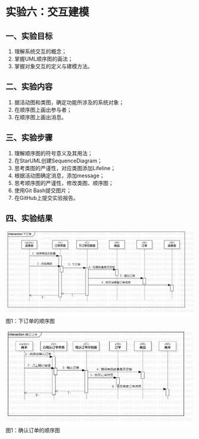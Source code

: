 # 实验六：交互建模

## 一、实验目标

1. 理解系统交互的概念；
2. 掌握UML顺序图的画法；
3. 掌握对象交互的定义与建模方法。

## 二、实验内容

1. 据活动图和类图，确定功能所涉及的系统对象；
2. 在顺序图上画出参与者；
3. 在顺序图上画出消息。

## 三、实验步骤

1. 理解顺序图的符号意义及其用法；
2. 在StarUML创建SequenceDiagram；
3. 思考类图的严谨性，对应类图添加Lifeline；
4. 根据活动图确定消息，添加message；
5. 思考顺序图的严谨性，修改类图、顺序图；
6. 使用Git Bash提交图片；
7. 在GitHub上提交实验报告。

## 四、实验结果

![下订单的顺序图](./Lab6_SequenceDiagram1.jpg)  
图1：下订单的顺序图

![确认订单的顺序图](./Lab6_SequenceDiagram2.jpg)  
图1：确认订单的顺序图
